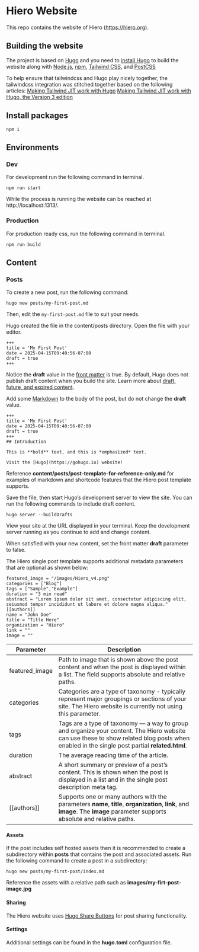 # Hiero Website

This repo contains the website of Hiero (https://hiero.org).

## Building the website

The project is based on [Hugo](https://gohugo.io/) and you need to [install Hugo](https://gohugo.io/installation/) to build the website along with [Node.js](https://nodejs.org/), [npm](https://www.npmjs.com/), [Tailwind CSS](https://tailwindcss.com/), and [PostCSS](https://postcss.org/)

To help ensure that tailwindcss and Hugo play nicely together, the tailwindcss integration was stitched together based on the following articles:
[Making Tailwind JIT work with Hugo](https://www.brycewray.com/posts/2021/11/making-tailwind-jit-work-hugo/)
[Making Tailwind JIT work with Hugo, the Version 3 edition](https://www.brycewray.com/posts/2022/03/making-tailwind-jit-work-hugo-version-3-edition/)


## Install packages
```
npm i 
```

## Environments

### Dev
For development run the following command in terminal.
```
npm run start
```

While the process is running the website can be reached at http://localhost:1313/.

### Production
For production ready css, run the following command in terminal.
```
npm run build
```


## Content

### Posts

To create a new post, run the following command:

    hugo new posts/my-first-post.md

Then, edit the `my-first-post.md` file to suit your needs.

Hugo created the file in the content/posts directory. Open the file with your editor.

```
+++
title = 'My First Post'
date = 2025-04-15T09:40:56-07:00
draft = true
+++
```

Notice the **draft** value in the [front matter](https://gohugo.io/content-management/front-matter/) is true. By default, Hugo does not publish draft content when you build the site. Learn more about [draft, future, and expired content](https://gohugo.io/getting-started/usage/#draft-future-and-expired-content).

Add some [Markdown](https://daringfireball.net/projects/markdown) to the body of the post, but do not change the **draft** value.
```
+++
title = 'My First Post'
date = 2025-04-15T09:40:56-07:00
draft = true
+++
## Introduction

This is **bold** text, and this is *emphasized* text.

Visit the [Hugo](https://gohugo.io) website!
```
Reference **content/posts/post-template-for-reference-only.md** for examples of markdown and shortcode features that the Hiero post template supports. 

Save the file, then start Hugo’s development server to view the site. You can run the following commands to include draft content.
```
hugo server --buildDrafts
```

View your site at the URL displayed in your terminal. Keep the development server running as you continue to add and change content.

When satisfied with your new content, set the front matter **draft** parameter to false.

The Hiero single post template supports additional metadata parameters that are optional as shown below:
```
featured_image = "/images/Hiero_v4.png"
categories = ["Blog"]
tags = ["Sample","Example"]
duration = "3 min read"
abstract = "Lorem ipsum dolor sit amet, consectetur adipiscing elit, seiusmod tempor incididunt ut labore et dolore magna aliqua."
[[authors]]
name = "John Doe"
title = "Title Here"
organization = "Hiero"
link = ""
image = ""
```
| Parameter  | Description |
| ------------- | ------------- |
| featured_image     | Path to image that is shown above the post content and when the post is displayed within a list. The field supports absolute and relative paths.    |
| categories      | Categories are a type of taxonomy - typically represent major groupings or sections of your site. The Hiero website is currently not using this parameter.   |
| tags      | Tags are a type of taxonomy — a way to group and organize your content. The Hiero website can use these to show related blog posts when enabled in the single post partial **related.html**.    |
| duration | The average reading time of the article. |
| abstract | A short summary or preview of a post’s content. This is shown when the post is displayed in a list and in the single post description meta tag. |
| [[authors]] | Supports one or many authors with the parameters **name**, **title**, **organization**, **link**, and **image**. The **image** parameter supports absolute and relative paths.|

#### Assets
If the post includes self hosted assets then it is recommended to create a subdirectory within **posts** that contains the post and associated assets. Run the following command to create a post in a subdirectory:

    hugo new posts/my-first-post/index.md

Reference the assets with a relative path such as **images/my-firt-post-image.jpg**

#### Sharing
The Hiero website uses [Hugo Share Buttons](https://github.com/Stals/hugo-share-buttons) for post sharing functionality.

#### Settings
Additional settings can be found in the **hugo.toml** configuration file.